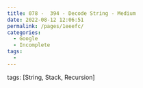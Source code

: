 ```yaml
---
title: 078 -  394 - Decode String - Medium
date: 2022-08-12 12:06:51
permalink: /pages/1eeefc/
categories:
  - Google
  - Incomplete
tags:
  - 
---
```

tags: [String, Stack, Recursion]